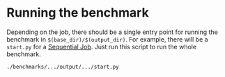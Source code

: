 # Running the benchmark

Depending on the job, there should be a single entry point for running the benchmark in `$(base_dir)/$(output_dir)`. For example, there will be a `start.py` for a [Sequential Job](#). Just run this script to run the whole benchmark.

```sh
./benchmarks/.../output/.../start.py
```
